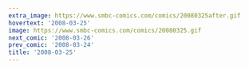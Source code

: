 ```yaml
---
extra_image: https://www.smbc-comics.com/comics/20080325after.gif
hovertext: '2008-03-25'
image: https://www.smbc-comics.com/comics/20080325.gif
next_comic: '2008-03-26'
prev_comic: '2008-03-24'
title: '2008-03-25'
---
```


